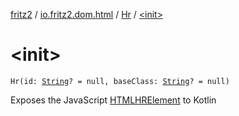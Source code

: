 [fritz2](../../index.md) / [io.fritz2.dom.html](../index.md) / [Hr](index.md) / [&lt;init&gt;](./-init-.md)

# &lt;init&gt;

`Hr(id: `[`String`](https://kotlinlang.org/api/latest/jvm/stdlib/kotlin/-string/index.html)`? = null, baseClass: `[`String`](https://kotlinlang.org/api/latest/jvm/stdlib/kotlin/-string/index.html)`? = null)`

Exposes the JavaScript [HTMLHRElement](https://developer.mozilla.org/en/docs/Web/API/HTMLHRElement) to Kotlin

